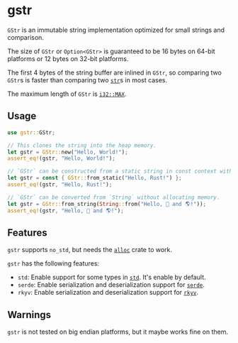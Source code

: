 # gstr

`GStr` is an immutable string implementation optimized for small strings and comparison.

The size of `GStr` or `Option<GStr>` is guaranteed to be 16 bytes on 64-bit platforms or 12 bytes on 32-bit platforms.

The first 4 bytes of the string buffer are inlined in `GStr`, so comparing two `GStr`s is faster than comparing two [`str`](https://doc.rust-lang.org/core/primitive.str.html)s in most cases.

The maximum length of `GStr` is [`i32::MAX`](https://doc.rust-lang.org/core/primitive.i32.html#associatedconstant.MAX).

## Usage

```rust
use gstr::GStr;

// This clones the string into the heap memory.
let gstr = GStr::new("Hello, World!");
assert_eq!(gstr, "Hello, World!");

// `GStr` can be constructed from a static string in const context without allocating memory.
let gstr = const { GStr::from_static("Hello, Rust!") };
assert_eq!(gstr, "Hello, Rust!");

// `GStr` can be converted from `String` without allocating memory.
let gstr = GStr::from_string(String::from("Hello, 🦀 and 🌎!"));
assert_eq!(gstr, "Hello, 🦀 and 🌎!");
```

## Features

`gstr` supports `no_std`, but needs the [`alloc`](https://doc.rust-lang.org/alloc/index.html) crate to work.

`gstr` has the following features:

- `std`: Enable support for some types in [`std`](https://doc.rust-lang.org/std/index.html). It's enable by default.
- `serde`: Enable serialization and deserialization support for [`serde`](https://crates.io/crates/serde).
- `rkyv`: Enable serialization and deserialization support for [`rkyv`](https://crates.io/crates/rkyv).

## Warnings

`gstr` is not tested on big endian platforms, but it maybe works fine on them.
